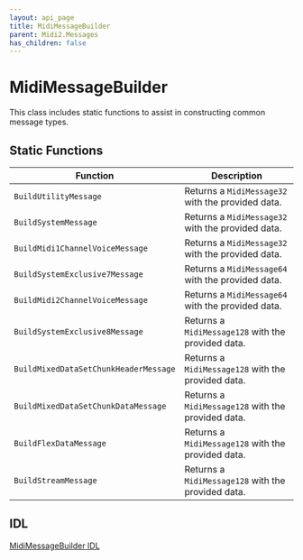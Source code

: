 ```yaml
---
layout: api_page
title: MidiMessageBuilder
parent: Midi2.Messages
has_children: false
---
```


# MidiMessageBuilder

This class includes static functions to assist in constructing common message types.

## Static Functions

| Function | Description |
| --------------- | ----------- |
| `BuildUtilityMessage` | Returns a `MidiMessage32` with the provided data. |
| `BuildSystemMessage` | Returns a `MidiMessage32` with the provided data. |
| `BuildMidi1ChannelVoiceMessage` | Returns a `MidiMessage32` with the provided data. |
| `BuildSystemExclusive7Message` | Returns a `MidiMessage64` with the provided data. |
| `BuildMidi2ChannelVoiceMessage` | Returns a `MidiMessage64` with the provided data. |
| `BuildSystemExclusive8Message` | Returns a `MidiMessage128` with the provided data. |
| `BuildMixedDataSetChunkHeaderMessage` | Returns a `MidiMessage128` with the provided data. |
| `BuildMixedDataSetChunkDataMessage` | Returns a `MidiMessage128` with the provided data. |
| `BuildFlexDataMessage` | Returns a `MidiMessage128` with the provided data. |
| `BuildStreamMessage` | Returns a `MidiMessage128` with the provided data. |

## IDL

[MidiMessageBuilder IDL](https://github.com/microsoft/MIDI/blob/main/src/app-sdk/winrt-messages/MidiMessageBuilder.idl)
